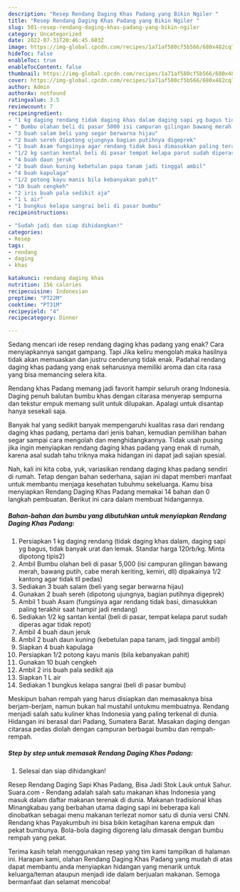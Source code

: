 ```yaml
---
description: "Resep Rendang Daging Khas Padang yang Bikin Ngiler "
title: "Resep Rendang Daging Khas Padang yang Bikin Ngiler "
slug: 501-resep-rendang-daging-khas-padang-yang-bikin-ngiler
category: Uncategorized
date: 2022-07-31T20:46:45.603Z
image: https://img-global.cpcdn.com/recipes/1a71af580cf5b566/680x482cq70/rendang-daging-khas-padang-foto-resep-utama.jpg
hideToc: false
enableToc: true
enableTocContent: false
thumbnail: https://img-global.cpcdn.com/recipes/1a71af580cf5b566/680x482cq70/rendang-daging-khas-padang-foto-resep-utama.jpg
cover: https://img-global.cpcdn.com/recipes/1a71af580cf5b566/680x482cq70/rendang-daging-khas-padang-foto-resep-utama.jpg
author: Admin
authorAv: notfound
ratingvalue: 3.5
reviewcount: 7
recipeingredient:
- "1 kg daging rendang tidak daging khas dalam daging sapi yg bagus tidak banyak urat dan lemak Standar harga 120rbkg Minta dipotong tipis2"
- " Bumbu olahan beli di pasar 5000 isi campuran gilingan bawang merah bawang putih cabe merah keriting kemiri dll dipakainya 12 kantong agar tidak tll pedas"
- "3 buah salam beli yang segar berwarna hijau"
- "2 buah sereh dipotong ujungnya bagian putihnya digeprek"
- "1 buah Asam fungsinya agar rendang tidak basi dimasukkan paling terakhir saat hampir jadi rendang"
- "1/2 kg santan kental beli di pasar tempat kelapa parut sudah diperas agar tidak repot"
- "4 buah daun jeruk"
- "2 buah daun kuning kebetulan papa tanam jadi tinggal ambil"
- "4 buah kapulaga"
- "1/2 potong kayu manis bila kebanyakan pahit"
- "10 buah cengkeh"
- "2 iris buah pala sedikit aja"
- "1 L air"
- "1 bungkus kelapa sangrai beli di pasar bumbu"
recipeinstructions:

- "Sudah jadi dan siap dihidangkan!"
categories:
- Resep
tags:
- rendang
- daging
- khas

katakunci: rendang daging khas 
nutrition: 156 calories
recipecuisine: Indonesian
preptime: "PT22M"
cooktime: "PT31M"
recipeyield: "4"
recipecategory: Dinner

---
```



Sedang mencari ide resep rendang daging khas padang yang enak? Cara menyiapkannya sangat gampang. Tapi Jika keliru mengolah maka hasilnya tidak akan memuaskan dan justru cenderung tidak enak. Padahal rendang daging khas padang yang enak seharusnya memiliki aroma dan cita rasa yang bisa memancing selera kita.


Rendang khas Padang memang jadi favorit hampir seluruh orang Indonesia. Daging penuh balutan bumbu khas dengan citarasa menyerap sempurna dan tekstur empuk memang sulit untuk dilupakan. Apalagi untuk disantap hanya sesekali saja.

Banyak hal yang sedikit banyak mempengaruhi kualitas rasa dari rendang daging khas padang, pertama dari jenis bahan, kemudian pemilihan bahan segar sampai cara mengolah dan menghidangkannya. Tidak usah pusing jika ingin menyiapkan rendang daging khas padang yang enak di rumah, karena asal sudah tahu triknya maka hidangan ini dapat jadi sajian spesial.


Nah, kali ini kita coba, yuk, variasikan rendang daging khas padang sendiri di rumah. Tetap dengan bahan sederhana, sajian ini dapat memberi manfaat untuk membantu menjaga kesehatan tubuhmu sekeluarga. Kamu bisa menyiapkan Rendang Daging Khas Padang memakai 14 bahan dan 0 langkah pembuatan. Berikut ini cara dalam membuat hidangannya.

<!--inarticleads1-->

##### Bahan-bahan dan bumbu yang dibutuhkan untuk menyiapkan Rendang Daging Khas Padang:

1. Persiapkan 1 kg daging rendang (tidak daging khas dalam, daging sapi yg bagus, tidak banyak urat dan lemak. Standar harga 120rb/kg. Minta dipotong tipis2)
1. Ambil  Bumbu olahan beli di pasar 5,000 (isi campuran gilingan bawang merah, bawang putih, cabe merah keriting, kemiri, dll) dipakainya 1/2 kantong agar tidak tll pedas)
1. Sediakan 3 buah salam (beli yang segar berwarna hijau)
1. Gunakan 2 buah sereh (dipotong ujungnya, bagian putihnya digeprek)
1. Ambil 1 buah Asam (fungsinya agar rendang tidak basi, dimasukkan paling terakhir saat hampir jadi rendang)
1. Sediakan 1/2 kg santan kental (beli di pasar, tempat kelapa parut sudah diperas agar tidak repot)
1. Ambil 4 buah daun jeruk
1. Ambil 2 buah daun kuning (kebetulan papa tanam, jadi tinggal ambil)
1. Siapkan 4 buah kapulaga
1. Persiapkan 1/2 potong kayu manis (bila kebanyakan pahit)
1. Gunakan 10 buah cengkeh
1. Ambil 2 iris buah pala sedikit aja
1. Siapkan 1 L air
1. Sediakan 1 bungkus kelapa sangrai (beli di pasar bumbu)


Meskipun bahan rempah yang harus disiapkan dan memasaknya bisa berjam-berjam, namun bukan hal mustahil untukmu membuatnya. Rendang menjadi salah satu kuliner khas Indonesia yang paling terkenal di dunia. Hidangan ini berasal dari Padang, Sumatera Barat. Masakan daging dengan citarasa pedas diolah dengan campuran berbagai bumbu dan rempah-rempah. 

<!--inarticleads2-->

##### Step by step untuk memasak Rendang Daging Khas Padang:


1. Selesai dan siap dihidangkan!

Resep Rendang Daging Sapi Khas Padang, Bisa Jadi Stok Lauk untuk Sahur. Suara.com - Rendang adalah salah satu makanan khas Indonesia yang masuk dalam daftar makanan terenak di dunia. Makanan tradisional khas Minangkabau yang berbahan utama daging sapi ini beberapa kali dinobatkan sebagai menu makanan terlezat nomor satu di dunia versi CNN. Rendang khas Payakumbuh ini bisa bikin ketagihan karena empuk dan pekat bumbunya. Bola-bola daging digoreng lalu dimasak dengan bumbu rempah yang pekat. 

Terima kasih telah menggunakan resep yang tim kami tampilkan di halaman ini. Harapan kami, olahan Rendang Daging Khas Padang yang mudah di atas dapat membantu anda menyiapkan hidangan yang menarik untuk keluarga/teman ataupun menjadi ide dalam berjualan makanan. Semoga bermanfaat dan selamat mencoba!
